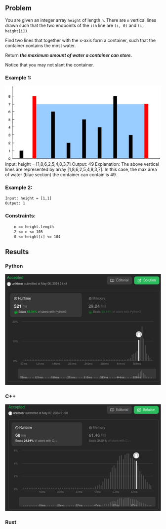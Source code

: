 ## Problem

You are given an integer array `height` of length `n`. There are `n` vertical lines drawn such that the two endpoints of the `ith` line are `(i, 0)` and `(i, height[i])`.

Find two lines that together with the x-axis form a container, such that the container contains the most water.

Return **_the maximum amount of water a container can store._**

Notice that you may not slant the container.

### Example 1:

![from leetcode.com](image.png)
Input: height = [1,8,6,2,5,4,8,3,7]
Output: 49
Explanation: The above vertical lines are represented by array [1,8,6,2,5,4,8,3,7]. In this case, the max area of water (blue section) the container can contain is 49.

### Example 2:

    Input: height = [1,1]
    Output: 1

### Constraints:

        n == height.length
        2 <= n <= 105
        0 <= height[i] <= 104

## Results

### Python

![not too bad](image-1.png)

### C++
![not too good](image-2.png)
### Rust
